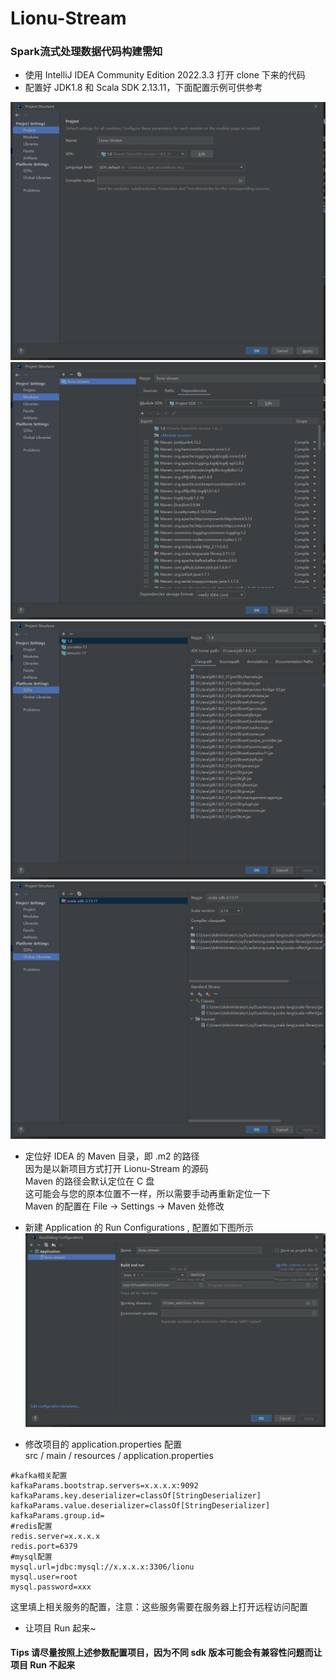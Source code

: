 # Lionu-Stream 
### Spark流式处理数据代码构建需知
- 使用 IntelliJ IDEA Community Edition 2022.3.3 打开 clone 下来的代码
- 配置好 JDK1.8 和 Scala SDK 2.13.11，下面配置示例可供参考

![project.png](project.png)
![modules.png](modules.png)
![sdks.png](sdks.png)
![global_libraries.png](global_libraries.png)
- 定位好 IDEA 的 Maven 目录，即 .m2 的路径<br>
因为是以新项目方式打开 Lionu-Stream 的源码<br>
Maven 的路径会默认定位在 C 盘<br>
这可能会与您的原本位置不一样，所以需要手动再重新定位一下<br>
Maven 的配置在 File -> Settings -> Maven 处修改

- 新建 Application 的 Run Configurations , 配置如下图所示
    ![run_configurations.png](run_configurations.png)
- 修改项目的 application.properties 配置<br>
   src / main / resources / application.properties
```
#kafka相关配置
kafkaParams.bootstrap.servers=x.x.x.x:9092
kafkaParams.key.deserializer=classOf[StringDeserializer]
kafkaParams.value.deserializer=classOf[StringDeserializer]
kafkaParams.group.id=
#redis配置
redis.server=x.x.x.x
redis.port=6379
#mysql配置
mysql.url=jdbc:mysql://x.x.x.x:3306/lionu
mysql.user=root
mysql.password=xxx
```
这里填上相关服务的配置，注意：这些服务需要在服务器上打开远程访问配置

- 让项目 Run 起来~

#### Tips 请尽量按照上述参数配置项目，因为不同 sdk 版本可能会有兼容性问题而让项目 Run 不起来


